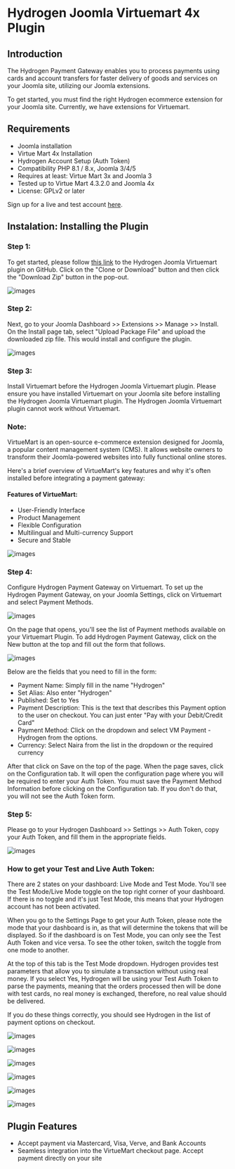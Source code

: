 # Hydrogen Joomla Virtuemart 4x Plugin

## Introduction

The Hydrogen Payment Gateway enables you to process payments using cards and account transfers for faster delivery of goods and services on your Joomla site, utilizing our Joomla extensions.

To get started, you must find the right Hydrogen ecommerce extension for your Joomla site. Currently, we have extensions for Virtuemart.

## Requirements

- Joomla installation
- Virtue Mart 4x Installation
- Hydrogen Account Setup (Auth Token)
- Compatibility PHP 8.1 / 8.x, Joomla 3/4/5
- Requires at least: Virtue Mart 3x and Joomla 3
- Tested up to Virtue Mart 4.3.2.0 and Joomla 4x
- License: GPLv2 or later

Sign up for a live and test account [here](https://dashboard.hydrogenpay.com/signup).

## Instalation: Installing the Plugin

### Step 1:
To get started, please follow [this link]() to the Hydrogen Joomla Virtuemart plugin on GitHub. Click on the "Clone or Download" button and then click the "Download Zip" button in the pop-out.

![images](images/Joomla-img9.png)

### Step 2:
Next, go to your Joomla Dashboard >> Extensions >> Manage >> Install. On the Install page tab, select "Upload Package File" and upload the downloaded zip file. This would install and configure the plugin.

 ![images](images/Joomla-img4.png)

### Step 3:
Install Virtuemart before the Hydrogen Joomla Virtuemart plugin. Please ensure you have installed Virtuemart on your Joomla site before installing the Hydrogen Joomla Virtuemart plugin. The Hydrogen Joomla Virtuemart plugin cannot work without Virtuemart.

### Note:
VirtueMart is an open-source e-commerce extension designed for Joomla, a popular content management system (CMS). It allows website owners to transform their Joomla-powered websites into fully functional online stores.

Here's a brief overview of VirtueMart's key features and why it's often installed before integrating a payment gateway:

#### Features of VirtueMart:
- User-Friendly Interface
- Product Management
- Flexible Configuration
- Multilingual and Multi-currency Support
- Secure and Stable

![images](images/Joomla-img14.png)

### Step 4:
Configure Hydrogen Payment Gateway on Virtuemart. To set up the Hydrogen Payment Gateway, on your Joomla Settings, click on Virtuemart and select Payment Methods.

![images](images/Joomla-img5.png)

On the page that opens, you'll see the list of Payment methods available on your Virtuemart Plugin. To add Hydrogen Payment Gateway, click on the New button at the top and fill out the form that follows.

![images](images/Joomla-img1.png)

Below are the fields that you need to fill in the form:
- Payment Name: Simply fill in the name "Hydrogen"
- Set Alias: Also enter "Hydrogen"
- Published: Set to Yes
- Payment Description: This is the text that describes this Payment option to the user on checkout. You can just enter "Pay with your Debit/Credit Card"
- Payment Method: Click on the dropdown and select VM Payment - Hydrogen from the options.
- Currency: Select Naira from the list in the dropdown or the required currency

After that click on Save on the top of the page. When the page saves, click on the Configuration tab. It will open the configuration page where you will be required to enter your Auth Token. You must save the Payment Method Information before clicking on the Configuration tab. If you don't do that, you will not see the Auth Token form.

### Step 5:
Please go to your Hydrogen Dashboard >> Settings >> Auth Token, copy your Auth Token, and fill them in the appropriate fields.

![images](images/Joomla-img2.png)

### How to get your Test and Live Auth Token:
There are 2 states on your dashboard: Live Mode and Test Mode. You'll see the Test Mode/Live Mode toggle on the top right corner of your dashboard. If there is no toggle and it's just Test Mode, this means that your Hydrogen account has not been activated.

When you go to the Settings Page to get your Auth Token, please note the mode that your dashboard is in, as that will determine the tokens that will be displayed. So if the dashboard is on Test Mode, you can only see the Test Auth Token and vice versa. To see the other token, switch the toggle from one mode to another.

At the top of this tab is the Test Mode dropdown. Hydrogen provides test parameters that allow you to simulate a transaction without using real money. If you select Yes, Hydrogen will be using your Test Auth Token to parse the payments, meaning that the orders processed then will be done with test cards, no real money is exchanged, therefore, no real value should be delivered.

If you do these things correctly, you should see Hydrogen in the list of payment options on checkout.

![images](images/Joomla-img10.png)

![images](images/Joomla-img5.png)

![images](images/Joomla-img16.png)

![images](images/Joomla-img17.png)

![images](images/Joomla-img7.png)

![images](images/Joomla-img13.png)


## Plugin Features

- Accept payment via Mastercard, Visa, Verve, and Bank Accounts
- Seamless integration into the VirtueMart checkout page. Accept payment directly on your site
